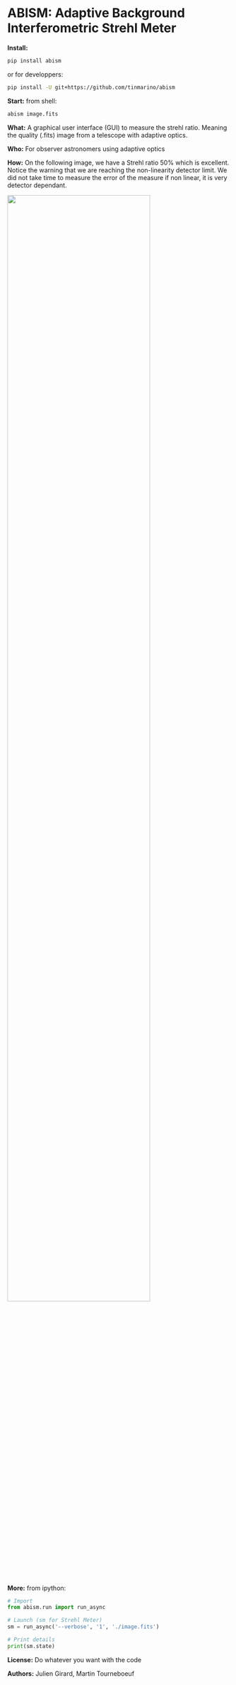 # ABISM: Adaptive Background Interferometric Strehl Meter


__Install:__
```sh
pip install abism
```

or for developpers:
```sh
pip install -U git+https://github.com/tinmarino/abism 
```

__Start:__
from shell:
```sh
abism image.fits
```

__What:__
A graphical user interface (GUI) to measure the strehl ratio.
Meaning the quality (.fits) image from a telescope with adaptive optics.


__Who:__
For observer astronomers using adaptive optics

__How:__
On the following image, we have a Strehl ratio 50% which is excellent.
Notice the warning that we are reaching the non-linearity detector limit.
We did not take time to measure the error of the measure if non linear, it is very detector dependant.


<img  align="center" width=80% src="./abism/doc/abism_v0.900.png">


__More:__
from ipython:

```python
# Import
from abism.run import run_async

# Launch (sm for Strehl Meter)
sm = run_async('--verbose', '1', './image.fits') 

# Print details
print(sm.state)
```


__License:__ Do whatever you want with the code

__Authors:__ Julien Girard, Martin Tourneboeuf
